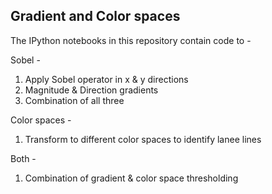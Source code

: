 ## Gradient and Color spaces

The IPython notebooks in this repository contain code to - 

Sobel - 
1. Apply Sobel operator in x & y directions
2. Magnitude & Direction gradients  
3. Combination of all three

Color spaces - 
1. Transform to different color spaces to identify lanee lines

Both - 

1. Combination of gradient & color space thresholding